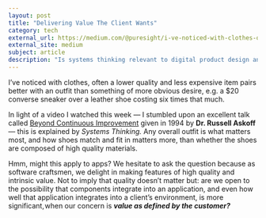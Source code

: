 ```yaml
---
layout: post
title: "Delivering Value The Client Wants"
category: tech
external_url: https://medium.com/@puresight/i-ve-noticed-with-clothes-often-a-lower-quality-and-less-expensive-item-pairs-better-with-an-ad80c35c7db0
external_site: medium
subject: article
description: "Is systems thinking relevant to digital product design and development?"
---
```


I’ve noticed with clothes, often a lower quality and less expensive item pairs better with an outfit than something of more obvious desire, e.g. a $20 converse sneaker over a leather shoe costing six times that much.

In light of a video I watched this week — I stumbled upon an excellent talk called [Beyond Continuous Improvement](https://www.youtube.com/watch?v=OqEeIG8aPPk) given in 1994 by __Dr. Russell Askoff__ — this is explained by _Systems Thinking._ Any overall outfit is what matters most, and how shoes match and fit in matters more, than whether the shoes are composed of high quality materials.

Hmm, might this apply to apps? We hesitate to ask the question because as software craftsmen, we delight in making features of high quality and intrinsic value. Not to imply that quality doesn’t matter but: are we open to the possibility that components integrate into an application, and even how well that application integrates into a client’s environment, is more significant, when our concern is __*value as defined by the customer?*__
